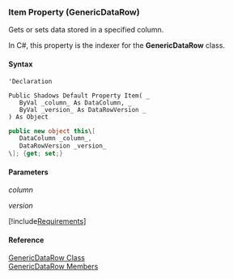 ﻿### Item Property (GenericDataRow)

Gets or sets data stored in a specified column.

In C#, this property is the indexer for the **GenericDataRow** class.

#### Syntax

```vbnet
'Declaration

Public Shadows Default Property Item( _
   ByVal _column_ As DataColumn, _
   ByVal _version_ As DataRowVersion _
) As Object
```

```csharp
public new object this\[ 
   DataColumn _column_,
   DataRowVersion _version_
\]; {get; set;}
```

#### Parameters

_column_

_version_

[!include[Requirements](../partials/requirements.md)]

#### Reference

[GenericDataRow Class](fcSDK~FChoice.Foundation.GenericDataRow.md)  
[GenericDataRow Members](fcSDK~FChoice.Foundation.GenericDataRow_members.md)